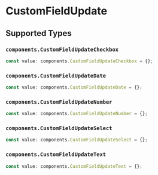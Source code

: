 # CustomFieldUpdate


## Supported Types

### `components.CustomFieldUpdateCheckbox`

```typescript
const value: components.CustomFieldUpdateCheckbox = {};
```

### `components.CustomFieldUpdateDate`

```typescript
const value: components.CustomFieldUpdateDate = {};
```

### `components.CustomFieldUpdateNumber`

```typescript
const value: components.CustomFieldUpdateNumber = {};
```

### `components.CustomFieldUpdateSelect`

```typescript
const value: components.CustomFieldUpdateSelect = {};
```

### `components.CustomFieldUpdateText`

```typescript
const value: components.CustomFieldUpdateText = {};
```

